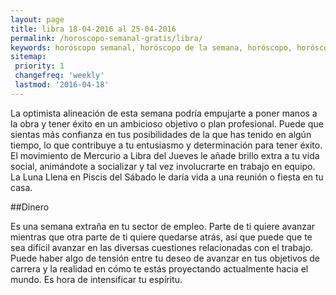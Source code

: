 ```yaml
---
layout: page
title: libra 18-04-2016 al 25-04-2016 
permalink: /horoscopo-semanal-gratis/libra/
keywords: horóscopo semanal, horóscopo de la semana, horóscopo, horóscopo gratis,horóscopos, horóscopo esperanza gracia, horoscopos libra la semana, horóscopos gratis, Tarot, Astrologia, Zodíaco, libra, horoscopo gratis
sitemap:
 priority: 1
 changefreq: 'weekly'
 lastmod: '2016-04-18'
---
```

La optimista alineación de esta semana podría empujarte a poner manos a la obra y tener éxito en un ambicioso objetivo o plan profesional. Puede que sientas más confianza en tus posibilidades de la que has tenido en algún tiempo, lo que contribuye a tu entusiasmo y determinación para tener éxito. El movimiento de Mercurio a Libra del Jueves le añade brillo extra a tu vida social, animándote a socializar y tal vez involucrarte en trabajo en equipo. La Luna Llena en Piscis del Sábado le daría vida a una reunión o fiesta en tu casa.

##Dinero

Es una semana extraña en tu sector de empleo. Parte de ti quiere avanzar mientras que otra parte de ti quiere quedarse atrás, así que puede que te sea difícil avanzar en las diversas cuestiones relacionadas con el trabajo. Puede haber algo de tensión entre tu deseo de avanzar en tus objetivos de carrera y la realidad en cómo te estás proyectando actualmente hacia el mundo. Es hora de intensificar tu espíritu.